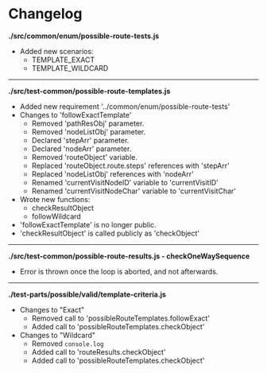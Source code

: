 # Changelog

**./src/common/enum/possible-route-tests.js**
* Added new scenarios:
	* TEMPLATE_EXACT
	* TEMPLATE_WILDCARD

---

**./src/test-common/possible-route-templates.js**
* Added new requirement '../common/enum/possible-route-tests'
* Changes to 'followExactTemplate'
	* Removed 'pathResObj' parameter.
	* Removed 'nodeListObj' parameter.
	* Declared 'stepArr' parameter.
	* Declared 'nodeArr' parameter.
	* Removed 'routeObject' variable.
	* Replaced 'routeObject.route.steps' references with 'stepArr'
	* Replaced 'nodeListObj' references with 'nodeArr'
	* Renamed 'currentVisitNodeID' variable to 'currentVisitID'
	* Renamed 'currentVisitNodeChar' variable to 'currentVisitChar'
* Wrote new functions:
	* checkResultObject
	* followWildcard
* 'followExactTemplate' is no longer public.
* 'checkResultObject' is called publicly as 'checkObject'

---

**./src/test-common/possible-route-results.js - checkOneWaySequence**
* Error is thrown once the loop is aborted, and not afterwards.

---

**./test-parts/possible/valid/template-criteria.js**
* Changes to "Exact"
	* Removed call to 'possibleRouteTemplates.followExact'
	* Added call to 'possibleRouteTemplates.checkObject'
* Changes to "Wildcard"
	* Removed `console.log`
	* Added call to 'routeResults.checkObject'
	* Added call to 'possibleRouteTemplates.checkObject'
